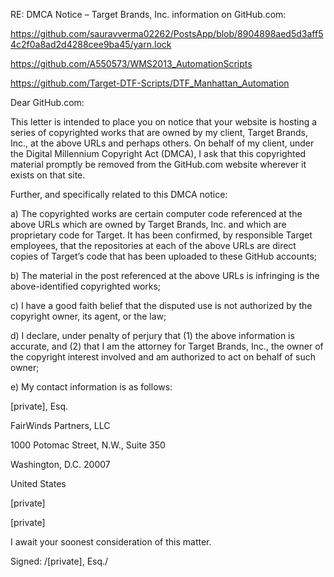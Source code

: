 RE: DMCA Notice – Target Brands, Inc. information on GitHub.com:


https://github.com/sauravverma02262/PostsApp/blob/8904898aed5d3aff54c2f0a8ad2d4288cee9ba45/yarn.lock

https://github.com/A550573/WMS2013_AutomationScripts

https://github.com/Target-DTF-Scripts/DTF_Manhattan_Automation


Dear GitHub.com:



This letter is intended to place you on notice that your website is hosting a series of copyrighted works that are owned by my client, Target Brands, Inc., at the above URLs and perhaps others. On behalf of my client, under the Digital Millennium Copyright Act (DMCA), I ask that this copyrighted material promptly be removed from the GitHub.com website wherever it exists on that site.

 

Further, and specifically related to this DMCA notice:

 

a) The copyrighted works are certain computer code referenced at the above URLs which are owned by Target Brands, Inc. and which are proprietary code for Target. It has been confirmed, by responsible Target employees, that the repositories at each of the above URLs are direct copies of Target’s code that has been uploaded to these GitHub accounts;

b) The material in the post referenced at the above URLs is infringing is the above-identified copyrighted works;

c) I have a good faith belief that the disputed use is not authorized by the copyright owner, its agent, or the law;

d) I declare, under penalty of perjury that (1) the above information is accurate, and (2) that I am the attorney for Target Brands, Inc., the owner of the copyright interest involved and am authorized to act on behalf of such owner;

e) My contact information is as follows:

[private], Esq.

FairWinds Partners, LLC

1000 Potomac Street, N.W., Suite 350

Washington, D.C. 20007

United States

[private]

[private]

 

I await your soonest consideration of this matter.

Signed: /[private], Esq./
